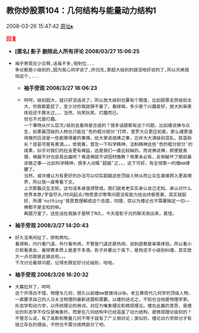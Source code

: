 ## 教你炒股票104：几何结构与能量动力结构1
2008-03-26 15:47:42
[原址▸](http://www.fxgan.com/chan_time/2008_01_06/959.htm)





**<font color='red'>回复</font>**


- **[匿名] 影子 删除此人所有评论  2008/03/27 15:06:25**
- ```
  袖手旁观兄少见啊,话虽不多,很到位...
  争论都是小级别的,因为我心同学说了,终归无,那超大级别的就没啥好说的了,所以兄弟就怕这个,...
  ```
   - **袖手旁观 2008/3/27 18:06:23**
   - ```
     呵呵，级别超大，就只好没话说了。所以放大级别也要有个限度，比如股票走势级别太大，你我都葛屁了，至少对你我就够不着了。看球嘛，多少是个兴趣爱好，放大到审美体验还不算太过，，，当然，玩笑玩笑，打趣而已。
     但也不光是打趣。
     一个事物从什么层次/级别去看待是合适的？很多话题都有这个问题，比如缠说佛与众生，如果最顶级的人物也只能在‘色的粗分部分’打转，普罗大众更应如是，那么缠更值得做的应该是一些能够得着的事情。给大家说成佛之事，岂非大大滴级别混乱、拔苗助长？拔苗可是有害滴。。。依我看，普及一下科学精神、法制精神这些‘色的粗分部分’的成果，似乎对我们的社会更有裨益，这是我们一直比较缺的。而说佛说禅，即便是真理，根器不对也容易出偏吧？难道佛就不讲因材施教？效果未必有，反倒破坏了眼前最该做之事――比如科学精神，很多人动辄‘超越’之，，，这下可好，有全球第一的缠mm撑腰了。
     当然，或许缠认为有更好的办法可以切实超越这些顶级人物从而让众生直接跨入更高境界，所以我一直等看下文。
     上次那篇众生无知，这句话本身值得赞成。我们就老老实实承认自己无知、承认对什么世界本原/宇宙尽头/时间起点/物质意识等等问题没有能力给出终极答案，其实就挺好，所谓'nothing'我愿意理解成这个态度。同理，窃以为缠论也不需要搞定一切――佛都不是全知的嘛。
     离题万里了。这些话在我脑子里转了N久，今天借影子兄的聊天倒出来，莫怪。
     ```
- **袖手旁观 2008/3/27 14:20:43**
- ```
  好久没来闲扯了，掺和两句。
  看球嘛，内行看门道，外行看热闹，不管是门道还是热闹，说到底都是审美体验。所以看小贝和看美女、看球赛本质上是差不多滴。影子非要比个高下，是拘泥于小级别纠缠，其实放大一点也就彼此彼此啦。。。
  下次讨论看球问题，记得先限定好讨论级别，哈哈。
  ```
- **袖手旁观 2008/3/26 16:20:32**
- ```
  大幕拉开了，呵呵
  这个开场白不错，物理与几何，很久以前缠mm曾做诗以咏。老丘算现代几何学的顶级人物，一直要求自己的人马关注物理的最新进展和需要。以缠的话论之，不妨也当他是物理学家。
  形态学和动力学，以传统理论的用词，对应为唯象理论和微观理论。缠在此篇的意思，是缠论的形态学不仅仅是唯象的，而是在几何结构中已经涵盖了动力结构，是微观理论级别的？不管怎么说，有了高斯和黎曼几何不等于就有了广义相对论；类似的，缠论动力学部分才有独立存在的理由，不然也不需分成两部分了吧。
  ```
